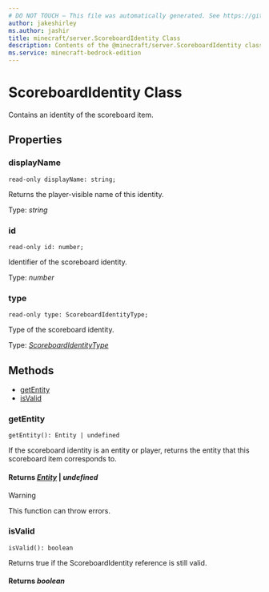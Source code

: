 ```yaml
---
# DO NOT TOUCH — This file was automatically generated. See https://github.com/mojang/minecraftapidocsgenerator to modify descriptions, examples, etc.
author: jakeshirley
ms.author: jashir
title: minecraft/server.ScoreboardIdentity Class
description: Contents of the @minecraft/server.ScoreboardIdentity class.
ms.service: minecraft-bedrock-edition
---
```

# ScoreboardIdentity Class

Contains an identity of the scoreboard item.

## Properties

### **displayName**
`read-only displayName: string;`

Returns the player-visible name of this identity.

Type: *string*

### **id**
`read-only id: number;`

Identifier of the scoreboard identity.

Type: *number*

### **type**
`read-only type: ScoreboardIdentityType;`

Type of the scoreboard identity.

Type: [*ScoreboardIdentityType*](ScoreboardIdentityType.md)

## Methods
- [getEntity](#getentity)
- [isValid](#isvalid)

### **getEntity**
`
getEntity(): Entity | undefined
`

If the scoreboard identity is an entity or player, returns the entity that this scoreboard item corresponds to.

#### **Returns** [*Entity*](Entity.md) | *undefined*

> [!WARNING]
> This function can throw errors.

### **isValid**
`
isValid(): boolean
`

Returns true if the ScoreboardIdentity reference is still valid.

#### **Returns** *boolean*
